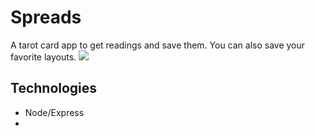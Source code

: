 # Spreads
A tarot card app to get readings and save them.  You can also save your favorite layouts.
![](https://i.imgur.com/m7Sp1gY.png)

## Technologies
* Node/Express
* 